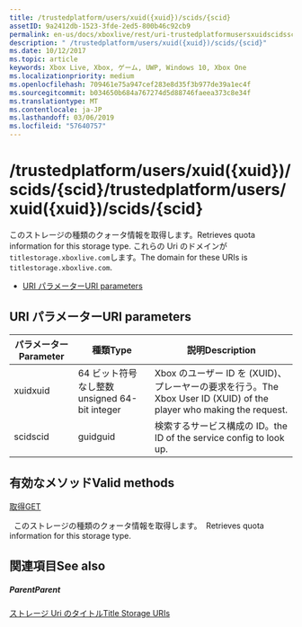 ```yaml
---
title: /trustedplatform/users/xuid({xuid})/scids/{scid}
assetID: 9a2412db-1523-3fde-2ed5-800b46c92cb9
permalink: en-us/docs/xboxlive/rest/uri-trustedplatformusersxuidscidsscid.html
description: " /trustedplatform/users/xuid({xuid})/scids/{scid}"
ms.date: 10/12/2017
ms.topic: article
keywords: Xbox Live, Xbox, ゲーム, UWP, Windows 10, Xbox One
ms.localizationpriority: medium
ms.openlocfilehash: 709461e75a947cef283e8d35f3b977de39a1ec4f
ms.sourcegitcommit: b034650b684a767274d5d88746faeea373c8e34f
ms.translationtype: MT
ms.contentlocale: ja-JP
ms.lasthandoff: 03/06/2019
ms.locfileid: "57640757"
---
```

# <a name="trustedplatformusersxuidxuidscidsscid"></a><span data-ttu-id="8b2d7-104">/trustedplatform/users/xuid({xuid})/scids/{scid}</span><span class="sxs-lookup"><span data-stu-id="8b2d7-104">/trustedplatform/users/xuid({xuid})/scids/{scid}</span></span>
<span data-ttu-id="8b2d7-105">このストレージの種類のクォータ情報を取得します。</span><span class="sxs-lookup"><span data-stu-id="8b2d7-105">Retrieves quota information for this storage type.</span></span> <span data-ttu-id="8b2d7-106">これらの Uri のドメインが`titlestorage.xboxlive.com`します。</span><span class="sxs-lookup"><span data-stu-id="8b2d7-106">The domain for these URIs is `titlestorage.xboxlive.com`.</span></span>
 
  * [<span data-ttu-id="8b2d7-107">URI パラメーター</span><span class="sxs-lookup"><span data-stu-id="8b2d7-107">URI parameters</span></span>](#ID4EV)
 
<a id="ID4EV"></a>

 
## <a name="uri-parameters"></a><span data-ttu-id="8b2d7-108">URI パラメーター</span><span class="sxs-lookup"><span data-stu-id="8b2d7-108">URI parameters</span></span>
 
| <span data-ttu-id="8b2d7-109">パラメーター</span><span class="sxs-lookup"><span data-stu-id="8b2d7-109">Parameter</span></span>| <span data-ttu-id="8b2d7-110">種類</span><span class="sxs-lookup"><span data-stu-id="8b2d7-110">Type</span></span>| <span data-ttu-id="8b2d7-111">説明</span><span class="sxs-lookup"><span data-stu-id="8b2d7-111">Description</span></span>| 
| --- | --- | --- | 
| <span data-ttu-id="8b2d7-112">xuid</span><span class="sxs-lookup"><span data-stu-id="8b2d7-112">xuid</span></span>| <span data-ttu-id="8b2d7-113">64 ビット符号なし整数</span><span class="sxs-lookup"><span data-stu-id="8b2d7-113">unsigned 64-bit integer</span></span>| <span data-ttu-id="8b2d7-114">Xbox のユーザー ID を (XUID)、プレーヤーの要求を行う。</span><span class="sxs-lookup"><span data-stu-id="8b2d7-114">The Xbox User ID (XUID) of the player who making the request.</span></span>| 
| <span data-ttu-id="8b2d7-115">scid</span><span class="sxs-lookup"><span data-stu-id="8b2d7-115">scid</span></span>| <span data-ttu-id="8b2d7-116">guid</span><span class="sxs-lookup"><span data-stu-id="8b2d7-116">guid</span></span>| <span data-ttu-id="8b2d7-117">検索するサービス構成の ID。</span><span class="sxs-lookup"><span data-stu-id="8b2d7-117">the ID of the service config to look up.</span></span>| 
  
<a id="ID4E3B"></a>

 
## <a name="valid-methods"></a><span data-ttu-id="8b2d7-118">有効なメソッド</span><span class="sxs-lookup"><span data-stu-id="8b2d7-118">Valid methods</span></span>

[<span data-ttu-id="8b2d7-119">取得</span><span class="sxs-lookup"><span data-stu-id="8b2d7-119">GET</span></span>](uri-trustedplatformusersxuidscidsscid-get.md)

<span data-ttu-id="8b2d7-120">&nbsp;&nbsp;このストレージの種類のクォータ情報を取得します。</span><span class="sxs-lookup"><span data-stu-id="8b2d7-120">&nbsp;&nbsp;Retrieves quota information for this storage type.</span></span> 
 
<a id="ID4EGC"></a>

 
## <a name="see-also"></a><span data-ttu-id="8b2d7-121">関連項目</span><span class="sxs-lookup"><span data-stu-id="8b2d7-121">See also</span></span>
 
<a id="ID4EIC"></a>

 
##### <a name="parent"></a><span data-ttu-id="8b2d7-122">Parent</span><span class="sxs-lookup"><span data-stu-id="8b2d7-122">Parent</span></span> 

[<span data-ttu-id="8b2d7-123">ストレージ Uri のタイトル</span><span class="sxs-lookup"><span data-stu-id="8b2d7-123">Title Storage URIs</span></span>](atoc-reference-storagev2.md)

   